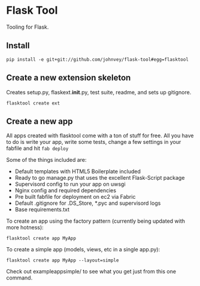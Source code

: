 # Flask Tool 
Tooling for Flask.

## Install

    pip install -e git+git://github.com/johnvey/flask-tool#egg=flasktool


## Create a new extension skeleton
Creates setup.py, flaskext.__init__.py, test suite, readme, and sets up gitignore.

    flasktool create ext

## Create a new app

All apps created with flasktool come with a ton of stuff for free.
All you have to do is write your app, write some tests, change a few settings
in your fabfile and hit `fab deploy`

Some of the things included are:

* Default templates with HTML5 Boilerplate included
* Ready to go manage.py that uses the excellent Flask-Script package
* Supervisord config to run your app on uwsgi
* Nginx config and required dependencies
* Pre built fabfile for deployment on ec2 via Fabric
* Default .gitignore for .DS_Store, *.pyc and supervisord logs
* Base requirements.txt

To create an app using the factory pattern (currently being updated with more hotness):

    flasktool create app MyApp

To create a simple app (models, views, etc in a single app.py):

    flasktool create app MyApp --layout=simple

Check out exampleappsimple/ to see what you get just from this one command.
